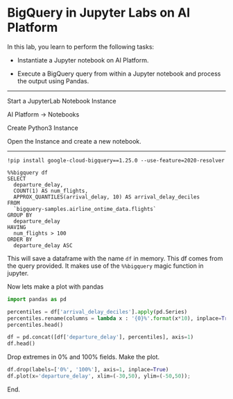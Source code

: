 # BigQuery in Jupyter Labs on AI Platform 

In this lab, you learn to perform the following tasks:

* Instantiate a Jupyter notebook on AI Platform.

* Execute a BigQuery query from within a Jupyter notebook and process the output using Pandas.


------

Start a JupyterLab Notebook Instance

AI Platform -> Notebooks

Create Python3 Instance


Open the Instance and create a new notebook.

--- 
```jupyter
!pip install google-cloud-bigquery==1.25.0 --use-feature=2020-resolver
```

```jupyter
%%bigquery df
SELECT
  departure_delay,
  COUNT(1) AS num_flights,
  APPROX_QUANTILES(arrival_delay, 10) AS arrival_delay_deciles
FROM
  `bigquery-samples.airline_ontime_data.flights`
GROUP BY
  departure_delay
HAVING
  num_flights > 100
ORDER BY
  departure_delay ASC
```

This will save a dataframe with the name `df` in memory. This df comes from the query provided.
It makes use of the `%%bigquery` magic function in jupyter.

Now lets make a plot with pandas

```python
import pandas as pd

percentiles = df['arrival_delay_deciles'].apply(pd.Series)
percentiles.rename(columns = lambda x : '{0}%'.format(x*10), inplace=True)
percentiles.head()
```

```python
df = pd.concat([df['departure_delay'], percentiles], axis=1)
df.head()
```

Drop extremes in 0% and 100% fields.
Make the plot.
```python
df.drop(labels=['0%', '100%'], axis=1, inplace=True)
df.plot(x='departure_delay', xlim=(-30,50), ylim=(-50,50));
```

End.

